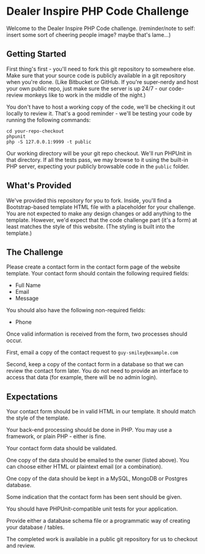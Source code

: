 # Dealer Inspire PHP Code Challenge

Welcome to the Dealer Inspire PHP Code challenge. 
(reminder/note to self: insert some sort of cheering people image? maybe that's lame...)

## Getting Started

First thing's first - you'll need to fork this git repository to somewhere else. 
Make sure that your source code is publicly available in a git repository when 
you're done.  (Like Bitbucket or GitHub.  If you're super-nerdy and host your 
own public repo, just make sure the server is up 24/7 - our code-review monkeys
like to work in the middle of the night.)  

You don't have to host a working copy of the code, we'll be checking it out locally 
to review it.  That's a good reminder - we'll be testing your code by running the following
commands:

```
cd your-repo-checkout
phpunit
php -S 127.0.0.1:9999 -t public
```

Our working directory will be your git repo checkout.  We'll run PHPUnit in that directory.
If all the tests pass, we may browse to it using the built-in PHP server, expecting
your publicly browsable code in the `public` folder.

## What's Provided

We've provided this repository for you to fork.  Inside, you'll find a Bootstrap-based 
template HTML file with a placeholder for your challenge.  You are not expected to make any
design changes or add anything to the template.  However, we'd expect that the code challenge part
(it's a form) at least matches the style of this website. (The styling is built into the 
template.)

## The Challenge

Please create a contact form in the contact form page of the website template.  Your contact
form should contain the following required fields:

- Full Name
- Email
- Message

You should also have the following non-required fields:

- Phone

Once valid information is received from the form, two processes should occur.

First, email a copy of the contact request to `guy-smiley@example.com`

Second, keep a copy of the contact form in a database so that we can review the contact form later. 
You do not need to provide an interface to access that data (for example, there will be no admin login).

## Expectations

Your contact form should be in valid HTML in our template. It should match the style of the template.

Your back-end processing should be done in PHP. You may use a framework, or plain PHP - either is fine.

Your contact form data should be validated.

One copy of the data should be emailed to the owner (listed above).  You can choose either HTML or plaintext email (or a combination).
 
One copy of the data should be kept in a MySQL, MongoDB or Postgres database.

Some indication that the contact form has been sent should be given.

You should have PHPUnit-compatible unit tests for your application.

Provide either a database schema file or a programmatic way of creating your database / tables.
 
The completed work is available in a public git repository for us to checkout and review.